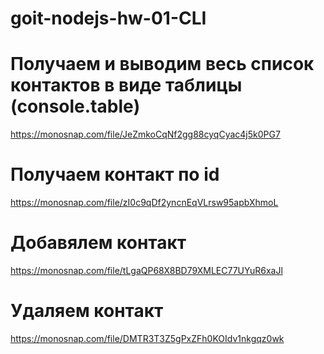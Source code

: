 # goit-nodejs-hw-01-CLI

# Получаем и выводим весь список контактов в виде таблицы (console.table)
https://monosnap.com/file/JeZmkoCqNf2gg88cyqCyac4j5k0PG7

# Получаем контакт по id
https://monosnap.com/file/zI0c9qDf2yncnEqVLrsw95apbXhmoL

# Добавялем контакт
https://monosnap.com/file/tLgaQP68X8BD79XMLEC77UYuR6xaJl

# Удаляем контакт
https://monosnap.com/file/DMTR3T3Z5gPxZFh0KOIdv1nkgqz0wk